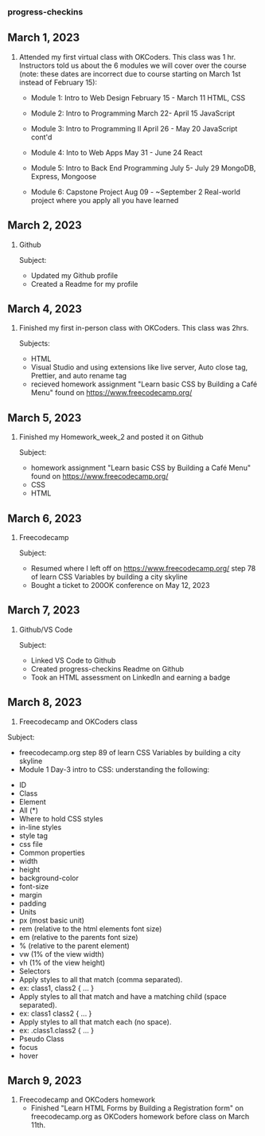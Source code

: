 ### progress-checkins
## March 1, 2023 
1. Attended my first virtual class with OKCoders.  This class was 1 hr.
   Instructors told us about the 6 modules we will cover over the course (note: these dates are incorrect due to course starting on March 1st instead of February 15):
     * Module 1: Intro to Web Design
       February 15 - March 11
       HTML, CSS

     * Module 2: Intro to Programming
       March 22- April 15
       JavaScript

     * Module 3: Intro to Programming II
       April 26 - May 20
       JavaScript cont'd

     * Module 4: Into to Web Apps
       May 31 - June 24
       React

     * Module 5: Intro to Back End Programming
       July 5- July 29
       MongoDB, Express, Mongoose

     * Module 6: Capstone Project
       Aug 09 - ~September 2
       Real-world project where you apply all you have learned
       
## March 2, 2023
1. Github
   
   Subject:
   * Updated my Github profile
   * Created a Readme for my profile
       
## March 4, 2023
1. Finished my first in-person class with OKCoders.  This class was 2hrs.
   
   Subjects:
   * HTML
   * Visual Studio and using extensions like live server, Auto close tag, Prettier, and auto rename tag
   * recieved homework assignment "Learn basic CSS by Building a Café Menu" found on https://www.freecodecamp.org/
   
## March 5, 2023
1.  Finished my Homework_week_2 and posted it on Github
    
    Subject:
    * homework assignment "Learn basic CSS by Building a Café Menu" found on https://www.freecodecamp.org/
    * CSS
    * HTML
## March 6, 2023
1. Freecodecamp
   
   Subject:
   * Resumed where I left off on https://www.freecodecamp.org/ step 78 of learn CSS Variables by building a city skyline
   * Bought a ticket to 200OK conference on May 12, 2023

## March 7, 2023
1. Github/VS Code
   
   Subject:
   * Linked VS Code to Github 
   * Created progress-checkins Readme on Github
   * Took an HTML assessment on LinkedIn and earning a badge
   
## March 8, 2023
1. Freecodecamp and OKCoders class

  Subject:
  * freecodecamp.org step 89 of learn CSS Variables by building a city skyline
  * Module 1 Day-3 intro to CSS: understanding the following:
  - ID
- Class
- Element
- All (\*)
- Where to hold CSS styles
- in-line styles
- style tag
- css file
- Common properties
- width
- height
- background-color
- font-size
- margin
- padding
- Units
- px (most basic unit)
- rem (relative to the html elements font size)
- em (relative to the parents font size)
- % (relative to the parent element)
- vw (1% of the view width)
- vh (1% of the view height)
- Selectors
- Apply styles to all that match (comma separated).
- ex: class1, class2 { ... }
- Apply styles to all that match and have a matching child (space separated).
- ex: class1 class2 { ... }
- Apply styles to all that match each (no space).
- ex: .class1.class2 { ... }
- Pseudo Class
- focus
- hover

## March 9, 2023
1. Freecodecamp and OKCoders homework
   * Finished "Learn HTML Forms by Building a Registration form" on freecodecamp.org as OKCoders homework before class on March 11th.


